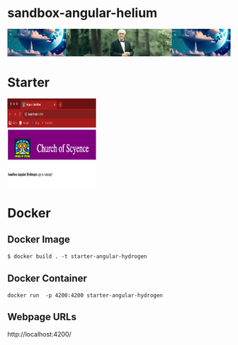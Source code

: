 # sandbox-angular-helium

<img src="https://github.com/churchofscyence/resources/blob/main/banners/banner-thomas-edison.png" alt="Thomas Edison">

# Starter   

<img src="https://github.com/churchofscyence/resources/blob/main/images/sandbox-angular-helium%20/starter.png" alt="Girl in a jacket" width="200" height="200">


# Docker 

## Docker Image
```
$ docker build . -t starter-angular-hydrogen
```

## Docker Container
```
docker run  -p 4200:4200 starter-angular-hydrogen
```

## Webpage URLs
http://localhost:4200/

